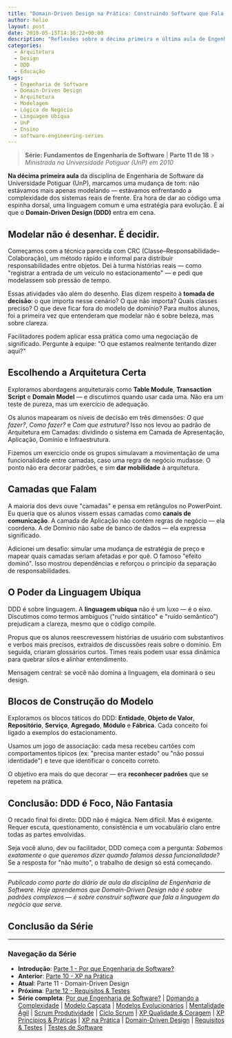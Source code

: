 ```yaml
---
title: "Domain-Driven Design na Prática: Construindo Software que Fala Negócio"
author: helio
layout: post
date: 2010-05-15T14:30:22+00:00
description: "Reflexões sobre a décima primeira e última aula de Engenharia de Software, explorando os princípios de Domain-Driven Design e sua aplicação prática no desenvolvimento de software real."
categories:
  - Arquitetura
  - Design
  - DDD
  - Educação
tags:
  - Engenharia de Software
  - Domain-Driven Design
  - Arquitetura
  - Modelagem
  - Lógica de Negócio
  - Linguagem Ubíqua
  - UnP
  - Ensino
  - software-engineering-series
---
```


> **Série: Fundamentos de Engenharia de Software** | **Parte 11 de 18** > _Ministrada na Universidade Potiguar (UnP) em 2010_

**Na décima primeira aula** da disciplina de Engenharia de Software da Universidade Potiguar (UnP), marcamos uma mudança de tom: não estávamos mais apenas modelando — estávamos enfrentando a complexidade dos sistemas reais de frente. Era hora de dar ao código uma espinha dorsal, uma linguagem comum e uma estratégia para evolução. É aí que o **Domain-Driven Design (DDD)** entra em cena.

## Modelar não é desenhar. É decidir.

Começamos com a técnica parecida com CRC (Classe–Responsabilidade–Colaboração), um método rápido e informal para distribuir responsabilidades entre objetos. Dei à turma histórias reais — como "registrar a entrada de um veículo no estacionamento" — e pedi que modelassem sob pressão de tempo.

Essas atividades vão além do desenho. Elas dizem respeito à **tomada de decisão**: o que importa nesse cenário? O que não importa? Quais classes preciso? O que deve ficar fora do modelo de domínio? Para muitos alunos, foi a primeira vez que entenderam que modelar não é sobre beleza, mas sobre clareza.

Facilitadores podem aplicar essa prática como uma negociação de significado. Pergunte à equipe: "O que estamos realmente tentando dizer aqui?"

## Escolhendo a Arquitetura Certa

Exploramos abordagens arquiteturais como **Table Module**, **Transaction Script** e **Domain Model** — e discutimos quando usar cada uma. Não era um teste de pureza, mas um exercício de adequação.

Os alunos mapearam os níveis de decisão em três dimensões: _O que fazer?_, _Como fazer?_ e _Com que estrutura?_ Isso nos levou ao padrão de Arquitetura em Camadas: dividindo o sistema em Camada de Apresentação, Aplicação, Domínio e Infraestrutura.

Fizemos um exercício onde os grupos simulavam a movimentação de uma funcionalidade entre camadas, caso uma regra de negócio mudasse. O ponto não era decorar padrões, e sim **dar mobilidade** à arquitetura.

## Camadas que Falam

A maioria dos devs ouve "camadas" e pensa em retângulos no PowerPoint. Eu queria que os alunos vissem essas camadas como **canais de comunicação**. A camada de Aplicação não contém regras de negócio — ela coordena. A de Domínio não sabe de banco de dados — ela expressa significado.

Adicionei um desafio: simular uma mudança de estratégia de preço e mapear quais camadas seriam afetadas e por quê. O famoso "efeito dominó". Isso mostrou dependências e reforçou o princípio da separação de responsabilidades.

## O Poder da Linguagem Ubíqua

DDD é sobre linguagem. A **linguagem ubíqua** não é um luxo — é o eixo. Discutimos como termos ambíguos ("ruído sintático" e "ruído semântico") prejudicam a clareza, mesmo que o código compile.

Propus que os alunos reescrevessem histórias de usuário com substantivos e verbos mais precisos, extraídos de discussões reais sobre o domínio. Em seguida, criaram glossários curtos. Times reais podem usar essa dinâmica para quebrar silos e alinhar entendimento.

Mensagem central: se você não domina a linguagem, ela dominará o seu design.

## Blocos de Construção do Modelo

Exploramos os blocos táticos do DDD: **Entidade**, **Objeto de Valor**, **Repositório**, **Serviço**, **Agregado**, **Módulo** e **Fábrica**. Cada conceito foi ligado a exemplos do estacionamento.

Usamos um jogo de associação: cada mesa recebeu cartões com comportamentos típicos (ex: "precisa manter estado" ou "não possui identidade") e teve que identificar o conceito correto.

O objetivo era mais do que decorar — era **reconhecer padrões** que se repetem na prática.

## Conclusão: DDD é Foco, Não Fantasia

O recado final foi direto: DDD não é mágica. Nem difícil. Mas é exigente. Requer escuta, questionamento, consistência e um vocabulário claro entre todas as partes envolvidas.

Seja você aluno, dev ou facilitador, DDD começa com a pergunta: _Sabemos exatamente o que queremos dizer quando falamos dessa funcionalidade?_ Se a resposta for "não muito", o trabalho de design só está começando.

---

_Publicado como parte do diário de aula da disciplina de Engenharia de Software. Hoje aprendemos que Domain-Driven Design não é sobre padrões complexos — é sobre construir software que fala a linguagem do negócio que serve._

## Conclusão da Série

---

### **Navegação da Série**

- **Introdução**: [Parte 1 - Por que Engenharia de Software?](../2010-02-24-software-engineering-purpose/)
- **Anterior**: [Parte 10 - XP na Prática](../2010-05-08-applying-xp-strategies/)
- **Atual**: Parte 11 - Domain-Driven Design
- **Próxima**: [Parte 12 - Requisitos & Testes](../2010-05-22-requirements-validation-tests/)
- **Série completa**: [Por que Engenharia de Software?](../2010-02-24-software-engineering-purpose/) | [Domando a Complexidade](../2010-03-02-complexity-process/) | [Modelo Cascata](../2010-03-10-waterfall-model/) | [Modelos Evolucionários](../2010-03-18-evolutionary-models/) | [Mentalidade Ágil](../2010-03-26-agile-mindset/) | [Scrum Produtividade](../2010-04-03-scrum-productivity/) | [Ciclo Scrum](../2010-04-11-scrum-cycle/) | [XP Qualidade & Coragem](../2010-04-19-xp-quality-courage/) | [XP Princípios & Práticas](../2010-05-01-xp-principles-practices/) | [XP na Prática](../2010-05-08-applying-xp-strategies/) | [Domain-Driven Design](../2010-05-15-domain-driven-design/) | [Requisitos & Testes](../2010-05-22-requirements-validation-tests/) | [Testes de Software](../2010-05-29-software-testing/)
